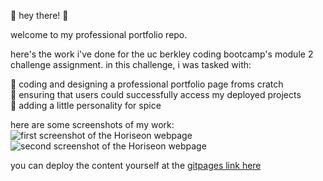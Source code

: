 <p>
  🌸 hey there! 🌸 
</p>
<p>
  welcome to my professional portfolio repo.
</p>

<p>
  here's the work i've done for the uc berkley coding bootcamp's module 2 challenge assignment. in this challenge, i was tasked with: 
</p>
<p>
🍓 coding and designing a professional portfolio page froms cratch<br />
🍓 ensuring that users could successfully access my deployed projects<br />
🍓 adding a little personality for spice<br />
<p>
  here are some screenshots of my work: <img src="./assets/images/Horiseon-01.png" alt="first screenshot of the Horiseon webpage"><img src="./assets/images/Horiseon-02.png" alt="second screenshot of the Horiseon webpage">
</p>
<p>
  you can deploy the content yourself at the <a href="https://descardi-b.github.io/homework-01/">gitpages link here</a>
</p>
